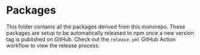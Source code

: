 # Packages

This folder contains all the packages derived from this monorepo. These packages are setup to be automatically released to npm once a new version tag is published on GitHub. Check out the `release.yml` GitHub Action workflow to view the release process.
